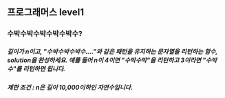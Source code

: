 ## 프로그래머스 level1
### 수박수박수박수박수박수?
##### 길이가 n이고, "수박수박수박수...."와 같은 패턴을 유지하는 문자열을 리턴하는 함수, solution을 완성하세요. 예를 들어 n이 4이면 "수박수박"을 리턴하고 3이라면 "수박수"를 리턴하면 됩니다.

##### 제한 조건 : n은 길이 10,000이하인 자연수입니다.
